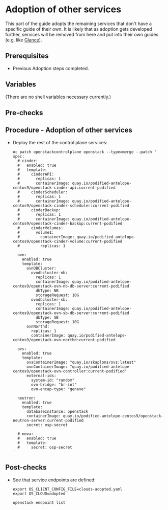 # Adoption of other services

This part of the guide adopts the remaining services that don't have a
specific guide of their own. It is likely that as adoption gets
developed further, services will be removed from here and put into
their own guides (e.g. like
[Glance](https://github.com/openstack-k8s-operators/data-plane-adoption/blob/main/glance_adoption.md)).

## Prerequisites

* Previous Adoption steps completed.

## Variables

(There are no shell variables necessary currently.)

## Pre-checks

## Procedure - Adoption of other services


* Deploy the rest of the control plane services:

  ```
  oc patch openstackcontrolplane openstack --type=merge --patch '
  spec:
    # cinder:
    #   enabled: true
    #   template:
    #     cinderAPI:
    #       replicas: 1
    #       containerImage: quay.io/podified-antelope-centos9/openstack-cinder-api:current-podified
    #     cinderScheduler:
    #       replicas: 1
    #       containerImage: quay.io/podified-antelope-centos9/openstack-cinder-scheduler:current-podified
    #     cinderBackup:
    #       replicas: 1
    #       containerImage: quay.io/podified-antelope-centos9/openstack-cinder-backup:current-podified
    #     cinderVolumes:
    #       volume1:
    #         containerImage: quay.io/podified-antelope-centos9/openstack-cinder-volume:current-podified
    #         replicas: 1

    ovn:
      enabled: true
      template:
        ovnDBCluster:
          ovndbcluster-nb:
            replicas: 1
            containerImage: quay.io/podified-antelope-centos9/openstack-ovn-nb-db-server:current-podified
            dbType: NB
            storageRequest: 10G
          ovndbcluster-sb:
            replicas: 1
            containerImage: quay.io/podified-antelope-centos9/openstack-ovn-sb-db-server:current-podified
            dbType: SB
            storageRequest: 10G
        ovnNorthd:
          replicas: 1
          containerImage: quay.io/podified-antelope-centos9/openstack-ovn-northd:current-podified

    ovs:
      enabled: true
      template:
        ovsContainerImage: "quay.io/skaplons/ovs:latest"
        ovnContainerImage: "quay.io/podified-antelope-centos9/openstack-ovn-controller:current-podified"
        external-ids:
          system-id: "random"
          ovn-bridge: "br-int"
          ovn-encap-type: "geneve"

    neutron:
      enabled: true
      template:
        databaseInstance: openstack
        containerImage: quay.io/podified-antelope-centos9/openstack-neutron-server:current-podified
        secret: osp-secret

    # nova:
    #   enabled: true
    #   template:
    #     secret: osp-secret
  '
  ```


## Post-checks

* See that service endpoints are defined:

  ```
  export OS_CLIENT_CONFIG_FILE=clouds-adopted.yaml
  export OS_CLOUD=adopted

  openstack endpoint list
  ```
